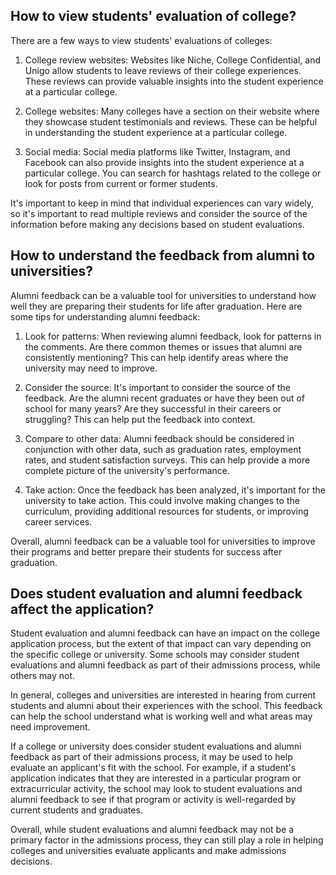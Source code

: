 ## How to view students' evaluation of college?
There are a few ways to view students' evaluations of colleges:

1. College review websites: Websites like Niche, College Confidential, and Unigo allow students to leave reviews of their college experiences. These reviews can provide valuable insights into the student experience at a particular college.

2. College websites: Many colleges have a section on their website where they showcase student testimonials and reviews. These can be helpful in understanding the student experience at a particular college.

3. Social media: Social media platforms like Twitter, Instagram, and Facebook can also provide insights into the student experience at a particular college. You can search for hashtags related to the college or look for posts from current or former students.

It's important to keep in mind that individual experiences can vary widely, so it's important to read multiple reviews and consider the source of the information before making any decisions based on student evaluations.
## How to understand the feedback from alumni to universities?
Alumni feedback can be a valuable tool for universities to understand how well they are preparing their students for life after graduation. Here are some tips for understanding alumni feedback:

1. Look for patterns: When reviewing alumni feedback, look for patterns in the comments. Are there common themes or issues that alumni are consistently mentioning? This can help identify areas where the university may need to improve.

2. Consider the source: It's important to consider the source of the feedback. Are the alumni recent graduates or have they been out of school for many years? Are they successful in their careers or struggling? This can help put the feedback into context.

3. Compare to other data: Alumni feedback should be considered in conjunction with other data, such as graduation rates, employment rates, and student satisfaction surveys. This can help provide a more complete picture of the university's performance.

4. Take action: Once the feedback has been analyzed, it's important for the university to take action. This could involve making changes to the curriculum, providing additional resources for students, or improving career services.

Overall, alumni feedback can be a valuable tool for universities to improve their programs and better prepare their students for success after graduation.
## Does student evaluation and alumni feedback affect the application?
Student evaluation and alumni feedback can have an impact on the college application process, but the extent of that impact can vary depending on the specific college or university. Some schools may consider student evaluations and alumni feedback as part of their admissions process, while others may not. 

In general, colleges and universities are interested in hearing from current students and alumni about their experiences with the school. This feedback can help the school understand what is working well and what areas may need improvement. 

If a college or university does consider student evaluations and alumni feedback as part of their admissions process, it may be used to help evaluate an applicant's fit with the school. For example, if a student's application indicates that they are interested in a particular program or extracurricular activity, the school may look to student evaluations and alumni feedback to see if that program or activity is well-regarded by current students and graduates. 

Overall, while student evaluations and alumni feedback may not be a primary factor in the admissions process, they can still play a role in helping colleges and universities evaluate applicants and make admissions decisions.
